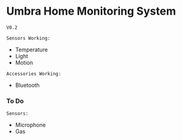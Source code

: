# Umbra Home Monitoring System

`V0.2`

`Sensors Working:`
* Temperature
* Light
* Motion

`Accessories Working:`
* Bluetooth

### To Do

`Sensors:`
* Microphone
* Gas
